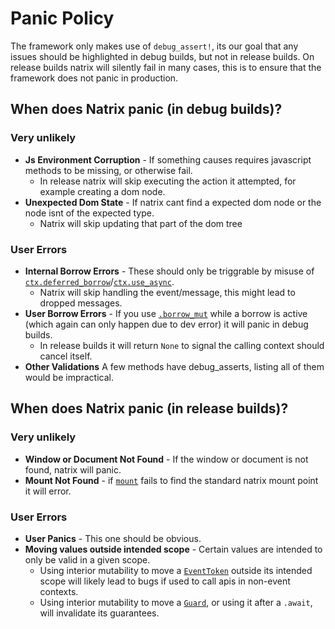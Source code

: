 # Panic Policy

The framework only makes use of `debug_assert!`, its our goal that any issues should be highlighted in debug builds, but not in release builds. On release builds natrix will silently fail in many cases, this is to ensure that the framework does not panic in production.

## When does Natrix panic (in debug builds)?

### Very unlikely
- **Js Environment Corruption** - If something causes requires javascript methods to be missing, or otherwise fail.
  - In release natrix will skip executing the action it attempted, for example creating a dom node.
- **Unexpected Dom State** - If natrix cant find a expected dom node or the node isnt of the expected type.
  - Natrix will skip updating that part of the dom tree

### User Errors
- **Internal Borrow Errors** - These should only be triggrable by misuse of [`ctx.deferred_borrow`](state::State::deferred_borrow)/[`ctx.use_async`](state::State::use_async).
  - Natrix will skip handling the event/message, this might lead to dropped messages.
- **User Borrow Errors** - If you use [`.borrow_mut`](state::DeferredCtx::borrow_mut) while a borrow is active (which again can only happen due to dev error) it will panic in debug builds.
  - In release builds it will return `None` to signal the calling context should cancel itself.
- **Other Validations** A few methods have debug_asserts, listing all of them would be impractical.

## When does Natrix panic (in release builds)?

### Very unlikely
- **Window or Document Not Found** - If the window or document is not found, natrix will panic.
- **Mount Not Found** - if [`mount`](component::mount) fails to find the standard natrix mount point it will error.

### User Errors
- **User Panics** - This one should be obvious.
- **Moving values outside intended scope** - Certain values are intended to only be valid in a given scope.
    - Using interior mutability to move a [`EventToken`](state::EventToken) outside its intended scope will likely lead to bugs if used to call apis in non-event contexts.
    - Using interior mutability to move a [`Guard`](state::Guard), or using it after a `.await`, will invalidate its guarantees.
